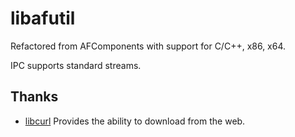 # libafutil

Refactored from AFComponents with support for C/C++, x86, x64.

IPC supports standard streams.

## Thanks

- [libcurl](https://github.com/curl/curl) Provides the ability to download from the web.